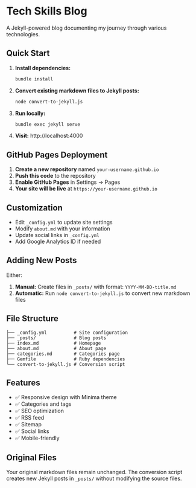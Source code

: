 # Tech Skills Blog

A Jekyll-powered blog documenting my journey through various technologies.

## Quick Start

1. **Install dependencies:**
   ```bash
   bundle install
   ```

2. **Convert existing markdown files to Jekyll posts:**
   ```bash
   node convert-to-jekyll.js
   ```

3. **Run locally:**
   ```bash
   bundle exec jekyll serve
   ```

4. **Visit:** http://localhost:4000

## GitHub Pages Deployment

1. **Create a new repository** named `your-username.github.io`
2. **Push this code** to the repository
3. **Enable GitHub Pages** in Settings → Pages
4. **Your site will be live** at `https://your-username.github.io`

## Customization

- Edit `_config.yml` to update site settings
- Modify `about.md` with your information
- Update social links in `_config.yml`
- Add Google Analytics ID if needed

## Adding New Posts

Either:
1. **Manual:** Create files in `_posts/` with format: `YYYY-MM-DD-title.md`
2. **Automatic:** Run `node convert-to-jekyll.js` to convert new markdown files

## File Structure

```
├── _config.yml          # Site configuration
├── _posts/              # Blog posts
├── index.md             # Homepage
├── about.md             # About page
├── categories.md        # Categories page
├── Gemfile              # Ruby dependencies
└── convert-to-jekyll.js # Conversion script
```

## Features

- ✅ Responsive design with Minima theme
- ✅ Categories and tags
- ✅ SEO optimization
- ✅ RSS feed
- ✅ Sitemap
- ✅ Social links
- ✅ Mobile-friendly

## Original Files

Your original markdown files remain unchanged. The conversion script creates new Jekyll posts in `_posts/` without modifying the source files.
